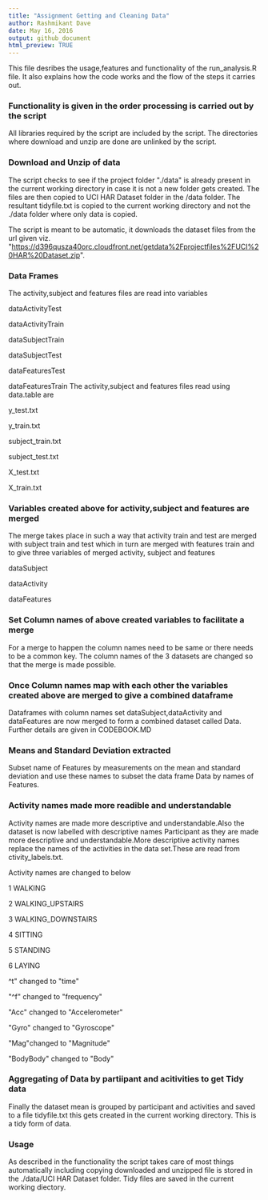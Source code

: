 ```yaml
---
title: "Assignment Getting and Cleaning Data"
author: Rashmikant Dave
date: May 16, 2016
output: github_document
html_preview: TRUE
---
```



This file desribes the usage,features and functionality of the run_analysis.R
file. It also explains how the code works and the flow of the steps it carries
out.

###   Functionality is given in the order processing is carried out by the script


All libraries required by the script are included by the script. The directories where download and unzip are done are unlinked by the script.

###   Download and Unzip of data

The script checks to see if the project folder "./data" is already present in the current working directory in case it is not a new folder gets created. The files are then copied to UCI HAR Dataset folder in the /data folder. The resultant tidyfile.txt is copied to the current working directory and not the ./data folder where only data is copied.                                                         

The script is meant to be automatic, it downloads the dataset files from the url given viz. "https://d396qusza40orc.cloudfront.net/getdata%2Fprojectfiles%2FUCI%20HAR%20Dataset.zip".


###   Data Frames 

The activity,subject and features files are read into variables

dataActivityTest  

dataActivityTrain 

dataSubjectTrain 

dataSubjectTest

dataFeaturesTest

dataFeaturesTrain 
The activity,subject and features files read using data.table are 

y_test.txt

y_train.txt

subject_train.txt

subject_test.txt

X_test.txt

X_train.txt

                                   

###  Variables created above for activity,subject and features are merged

The merge takes place in such a way that activity train and  test are merged with subject train and test which in turn are merged with features train and to give three variables of merged activity, subject and features


dataSubject 

dataActivity

dataFeatures



###  Set Column names of above created variables to facilitate a merge

For a merge to happen the column names need to be same or there needs to be a common key. The column names of the 3 datasets are changed so that the merge is made possible.

### Once Column names map with each other the variables created above are merged to give a combined dataframe

Dataframes with column names set dataSubject,dataActivity and dataFeatures are now merged to form a combined dataset called Data. Further details are given in CODEBOOK.MD

###  Means and Standard Deviation  extracted 


Subset name of Features by measurements on the mean and standard deviation and use these names to subset the data frame Data by names of Features.

                                                                 

###  Activity names made more readible and understandable

Activity names are made more descriptive and understandable.Also the dataset is now labelled with descriptive names Participant as they are  made more descriptive and understandable.More descriptive activity names replace the names of the activities in the data set.These are read  from ctivity_labels.txt.


Activity names are changed to below

1 WALKING

2 WALKING_UPSTAIRS

3 WALKING_DOWNSTAIRS

4 SITTING

5 STANDING

6 LAYING




^t" changed to "time" 

"^f" changed to "frequency"

"Acc" changed to "Accelerometer"

"Gyro" changed to "Gyroscope"

"Mag"changed to "Magnitude"

"BodyBody" changed to "Body"




###  Aggregating of Data by partiipant and acitivities to get Tidy data


Finally the dataset mean is grouped by participant and activities and saved to a file tidyfile.txt this gets created in the current working directory. This is a tidy form of data.

###  Usage
As described in the functionality the script takes care of most things automatically including copying downloaded and unzipped file is stored in the ./data/UCI HAR Dataset folder. Tidy files are saved in the current working diectory. 

